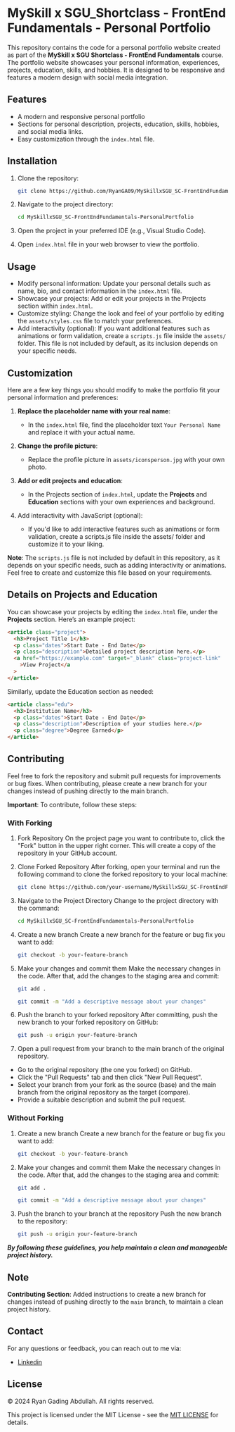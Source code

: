 # MySkill x SGU_Shortclass - FrontEnd Fundamentals - Personal Portfolio

This repository contains the code for a personal portfolio website created as part of the **MySkill x SGU Shortclass - FrontEnd Fundamentals** course. The portfolio website showcases your personal information, experiences, projects, education, skills, and hobbies. It is designed to be responsive and features a modern design with social media integration.

## Features

- A modern and responsive personal portfolio
- Sections for personal description, projects, education, skills, hobbies, and social media links.
- Easy customization through the `index.html` file.

## Installation

1. Clone the repository:

   ```bash
   git clone https://github.com/RyanGA09/MySkillxSGU_SC-FrontEndFundamentals-PersonalPortfolio.git
   ```

2. Navigate to the project directory:

   ```bash
   cd MySkillxSGU_SC-FrontEndFundamentals-PersonalPortfolio
   ```

3. Open the project in your preferred IDE (e.g., Visual Studio Code).

4. Open `index.html` file in your web browser to view the portfolio.

## Usage

- Modify personal information: Update your personal details such as name, bio, and contact information in the `index.html` file.
- Showcase your projects: Add or edit your projects in the Projects section within `index.html`.
- Customize styling: Change the look and feel of your portfolio by editing the `assets/styles.css` file to match your preferences.
- Add interactivity (optional): If you want additional features such as animations or form validation, create a `scripts.js` file inside the `assets/` folder. This file is not included by default, as its inclusion depends on your specific needs.

## Customization

Here are a few key things you should modify to make the portfolio fit your personal information and preferences:

1. **Replace the placeholder name with your real name**:

   - In the `index.html` file, find the placeholder text `Your Personal Name` and replace it with your actual name.

2. **Change the profile picture**:

   - Replace the profile picture in `assets/iconsperson.jpg` with your own photo.

3. **Add or edit projects and education**:

   - In the Projects section of `index.html`, update the **Projects** and **Education** sections with your own experiences and background.

4. Add interactivity with JavaScript (optional):
   - If you'd like to add interactive features such as animations or form validation, create a scripts.js file inside the assets/ folder and customize it to your liking.

**Note**: The `scripts.js` file is not included by default in this repository, as it depends on your specific needs, such as adding interactivity or animations. Feel free to create and customize this file based on your requirements.

## Details on Projects and Education

You can showcase your projects by editing the `index.html` file, under the **Projects** section. Here’s an example project:

```html
<article class="project">
  <h3>Project Title 1</h3>
  <p class="dates">Start Date - End Date</p>
  <p class="description">Detailed project description here.</p>
  <a href="https://example.com" target="_blank" class="project-link"
    >View Project</a
  >
</article>
```

Similarly, update the Education section as needed:

```html
<article class="edu">
  <h3>Institution Name</h3>
  <p class="dates">Start Date - End Date</p>
  <p class="description">Description of your studies here.</p>
  <p class="degree">Degree Earned</p>
</article>
```

## Contributing

Feel free to fork the repository and submit pull requests for improvements or bug fixes. When contributing, please create a new branch for your changes instead of pushing directly to the main branch.

**Important**: To contribute, follow these steps:

### With Forking

1. Fork Repository
   On the project page you want to contribute to, click the "Fork" button in the upper right corner. This will create a copy of the repository in your GitHub account.
2. Clone Forked Repository
   After forking, open your terminal and run the following command to clone the forked repository to your local machine:

   ```bash
   git clone https://github.com/your-username/MySkillxSGU_SC-FrontEndFundamentals-PersonalPortfolio.git
   ```

3. Navigate to the Project Directory
   Change to the project directory with the command:

   ```bash
   cd MySkillxSGU_SC-FrontEndFundamentals-PersonalPortfolio
   ```

4. Create a new branch
   Create a new branch for the feature or bug fix you want to add:

   ```bash
   git checkout -b your-feature-branch
   ```

5. Make your changes and commit them
   Make the necessary changes in the code. After that, add the changes to the staging area and commit:

   ```bash
   git add .
   ```

   ```bash
   git commit -m "Add a descriptive message about your changes"
   ```

6. Push the branch to your forked repository
   After committing, push the new branch to your forked repository on GitHub:

   ```bash
   git push -u origin your-feature-branch
   ```

7. Open a pull request from your branch to the main branch of the original repository.

- Go to the original repository (the one you forked) on GitHub.
- Click the "Pull Requests" tab and then click "New Pull Request".
- Select your branch from your fork as the source (base) and the main branch from the original repository as the target (compare).
- Provide a suitable description and submit the pull request.

### Without Forking

1. Create a new branch
   Create a new branch for the feature or bug fix you want to add:

   ```bash
   git checkout -b your-feature-branch
   ```

2. Make your changes and commit them
   Make the necessary changes in the code. After that, add the changes to the staging area and commit:

   ```bash
   git add .
   ```

   ```bash
   git commit -m "Add a descriptive message about your changes"
   ```

3. Push the branch to your branch at the repository
   Push the new branch to the repository:

   ```bash
   git push -u origin your-feature-branch
   ```

**_By following these guidelines, you help maintain a clean and manageable project history._**

## Note

**Contributing Section**: Added instructions to create a new branch for changes instead of pushing directly to the `main` branch, to maintain a clean project history.

## Contact

For any questions or feedback, you can reach out to me via:

- [Linkedin](https://www.linkedin.com/in/ryan-gading-abdullah/)

## License

&copy; 2024 Ryan Gading Abdullah. All rights reserved.

This project is licensed under the MIT License - see the [MIT LICENSE](LICENSE) for details.
